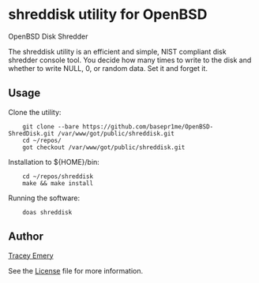 # shreddisk utility for OpenBSD

OpenBSD Disk Shredder

The shreddisk utility is an efficient and simple, NIST compliant disk shredder
console tool. You decide how many times to write to the disk and whether to
write NULL, 0, or random data. Set it and forget it.

Usage
-----

Clone the utility:

		git clone --bare https://github.com/basepr1me/OpenBSD-ShredDisk.git /var/www/got/public/shreddisk.git
		cd ~/repos/
		got checkout /var/www/got/public/shreddisk.git

Installation to ${HOME}/bin:

		cd ~/repos/shreddisk
		make && make install

Running the software:

		doas shreddisk

Author
------

[Tracey Emery](https://github.com/basepr1me/)

See the [License](LICENSE.md) file for more information.
